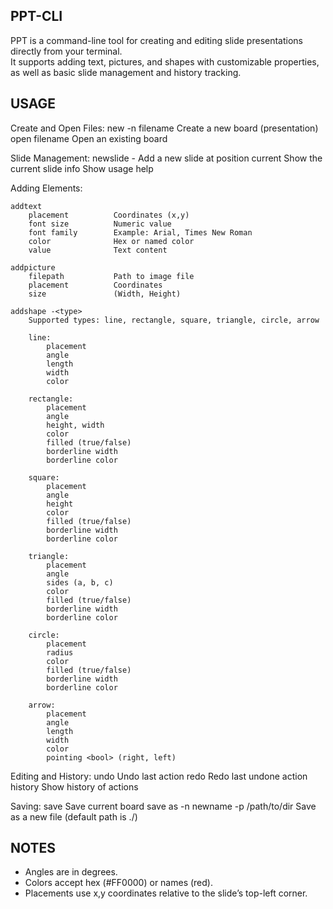 PPT-CLI
--------

PPT is a command-line tool for creating and editing slide presentations directly from your terminal.  
It supports adding text, pictures, and shapes with customizable properties, as well as basic slide management and history tracking.


USAGE
-----

Create and Open Files:
    new -n filename        Create a new board (presentation)
    open filename          Open an existing board

Slide Management:
    newslide -<int>        Add a new slide at position <int>
    current                Show the current slide
    info                   Show usage help

Adding Elements:

    addtext
        placement          Coordinates (x,y)
        font size          Numeric value
        font family        Example: Arial, Times New Roman
        color              Hex or named color
        value              Text content

    addpicture
        filepath           Path to image file
        placement          Coordinates
        size               (Width, Height)

    addshape -<type>
        Supported types: line, rectangle, square, triangle, circle, arrow

        line:
            placement
            angle
            length
            width
            color

        rectangle:
            placement
            angle
            height, width
            color
            filled (true/false)
            borderline width
            borderline color

        square:
            placement
            angle
            height
            color
            filled (true/false)
            borderline width
            borderline color

        triangle:
            placement
            angle
            sides (a, b, c)
            color
            filled (true/false)
            borderline width
            borderline color

        circle:
            placement
            radius
            color
            filled (true/false)
            borderline width
            borderline color

        arrow:
            placement
            angle
            length
            width
            color
            pointing <bool> (right, left)

Editing and History:
    undo                   Undo last action
    redo                   Redo last undone action
    history                Show history of actions

Saving:
    save                   Save current board
    save as -n newname -p /path/to/dir
                           Save as a new file (default path is ./)

NOTES
-----
- Angles are in degrees.
- Colors accept hex (#FF0000) or names (red).
- Placements use x,y coordinates relative to the slide’s top-left corner.

